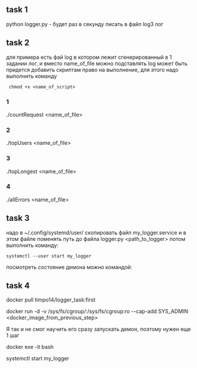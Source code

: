 ## task 1 
python logger.py - будет раз в секунду писать в файл log3 лог

## task 2
для примера есть фай log в котором лежит сгенерированный в 1 задании лог, и вместо name_of_file можно подставлять log
может быть придется добавить скриптам право на выполнение, для этого надо выполнить команду

``` chmod +x <name_of_script>```

### 1
./countRequest <name_of_file>

### 2 
./topUsers <name_of_file>

### 3
./topLongest <name_of_file> <count>

### 4
./allErrors <name_of_file>

## task 3 

надо в ~/.config/systemd/user/ скопировать файл my_logger.service и в этом файле поменять путь до файла logger.py <path_to_logger>
потом выполнить команду:

    systemctl --user start my_logger
    
посмотреть состояние демона можно командой:


## task 4

docker pull timpo14/logger_task:first

docker run -d -v /sys/fs/cgroup/:/sys/fs/cgroup:ro --cap-add SYS_ADMIN <docker_image_from_previous_step>

Я так и не смог научить его сразу запускать демон, поэтому нужен еще 1 шаг

docker exe -it <container> bash

systemctl start my_logger

